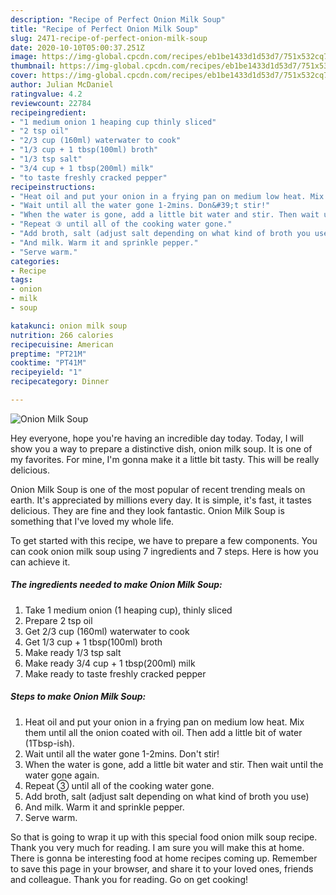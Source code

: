 ```yaml
---
description: "Recipe of Perfect Onion Milk Soup"
title: "Recipe of Perfect Onion Milk Soup"
slug: 2471-recipe-of-perfect-onion-milk-soup
date: 2020-10-10T05:00:37.251Z
image: https://img-global.cpcdn.com/recipes/eb1be1433d1d53d7/751x532cq70/onion-milk-soup-recipe-main-photo.jpg
thumbnail: https://img-global.cpcdn.com/recipes/eb1be1433d1d53d7/751x532cq70/onion-milk-soup-recipe-main-photo.jpg
cover: https://img-global.cpcdn.com/recipes/eb1be1433d1d53d7/751x532cq70/onion-milk-soup-recipe-main-photo.jpg
author: Julian McDaniel
ratingvalue: 4.2
reviewcount: 22784
recipeingredient:
- "1 medium onion 1 heaping cup thinly sliced"
- "2 tsp oil"
- "2/3 cup (160ml) waterwater to cook"
- "1/3 cup + 1 tbsp(100ml) broth"
- "1/3 tsp salt"
- "3/4 cup + 1 tbsp(200ml) milk"
- "to taste freshly cracked pepper"
recipeinstructions:
- "Heat oil and put your onion in a frying pan on medium low heat. Mix them until all the onion coated with oil. Then add a little bit of water (1Tbsp-ish)."
- "Wait until all the water gone 1-2mins. Don&#39;t stir!"
- "When the water is gone, add a little bit water and stir. Then wait until the water gone again."
- "Repeat ③ until all of the cooking water gone."
- "Add broth, salt (adjust salt depending on what kind of broth you use)"
- "And milk. Warm it and sprinkle pepper."
- "Serve warm."
categories:
- Recipe
tags:
- onion
- milk
- soup

katakunci: onion milk soup 
nutrition: 266 calories
recipecuisine: American
preptime: "PT21M"
cooktime: "PT41M"
recipeyield: "1"
recipecategory: Dinner

---
```



![Onion Milk Soup](https://img-global.cpcdn.com/recipes/eb1be1433d1d53d7/751x532cq70/onion-milk-soup-recipe-main-photo.jpg)

Hey everyone, hope you're having an incredible day today. Today, I will show you a way to prepare a distinctive dish, onion milk soup. It is one of my favorites. For mine, I'm gonna make it a little bit tasty. This will be really delicious.



Onion Milk Soup is one of the most popular of recent trending meals on earth. It's appreciated by millions every day. It is simple, it's fast, it tastes delicious. They are fine and they look fantastic. Onion Milk Soup is something that I've loved my whole life.


To get started with this recipe, we have to prepare a few components. You can cook onion milk soup using 7 ingredients and 7 steps. Here is how you can achieve it.

<!--inarticleads1-->

##### The ingredients needed to make Onion Milk Soup:

1. Take 1 medium onion (1 heaping cup), thinly sliced
1. Prepare 2 tsp oil
1. Get 2/3 cup (160ml) waterwater to cook
1. Get 1/3 cup + 1 tbsp(100ml) broth
1. Make ready 1/3 tsp salt
1. Make ready 3/4 cup + 1 tbsp(200ml) milk
1. Make ready to taste freshly cracked pepper




<!--inarticleads2-->

##### Steps to make Onion Milk Soup:

1. Heat oil and put your onion in a frying pan on medium low heat. Mix them until all the onion coated with oil. Then add a little bit of water (1Tbsp-ish).
1. Wait until all the water gone 1-2mins. Don&#39;t stir!
1. When the water is gone, add a little bit water and stir. Then wait until the water gone again.
1. Repeat ③ until all of the cooking water gone.
1. Add broth, salt (adjust salt depending on what kind of broth you use)
1. And milk. Warm it and sprinkle pepper.
1. Serve warm.




So that is going to wrap it up with this special food onion milk soup recipe. Thank you very much for reading. I am sure you will make this at home. There is gonna be interesting food at home recipes coming up. Remember to save this page in your browser, and share it to your loved ones, friends and colleague. Thank you for reading. Go on get cooking!
